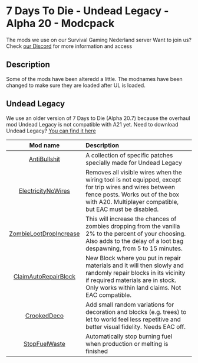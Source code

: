 # 7 Days To Die - Undead Legacy - Alpha 20 - Modcpack
The mods we use on our Survival Gaming Nederland server
Want to join us? Check [our Discord](https://discord.gg/C5z598878q) for more information and access

## Description
Some of the mods have been alteredd a little. The modnames have been changed to make sure they are loaded after UL is loaded.

## Undead Legacy
We use an older version of 7 Days to Die (Alpha 20.7) because the overhaul mod Undead Legacy is not compatible with A21 yet.
Need to download Undead Legacy? [You can find it here](https://ul.subquake.com/download)

|Mod name|Description| 
|:---:|:---|
|[AntiBullshit](https://www.nexusmods.com/7daystodie/mods/2691?tab=description) |A collection of specific patches specially made for Undead Legacy|
|[ElectricityNoWires](https://www.nexusmods.com/7daystodie/mods/1721) |Removes all visible wires when the wiring tool is not equipped, except for trip wires and wires between fence posts. Works out of the box with A20. Multiplayer compatible, but EAC must be disabled.|
|[ZombieLootDropIncrease](https://www.nexusmods.com/7daystodie/mods/168) |This will increase the chances of zombies dropping from the vanilla 2% to the percent of your choosing. Also adds to the delay of a loot bag despawning, from 5 to 15 minutes.|
|[ClaimAutoRepairBlock](https://www.nexusmods.com/7daystodie/mods/1705) |New Block where you put in repair materials and it will then slowly and randomly repair blocks in its vicinity if required materials are in stock. Only works within land claims. Not EAC compatible.|
|[CrookedDeco](https://www.nexusmods.com/7daystodie/mods/2096) |Add small random variations for decoration and blocks (e.g. trees) to let to world feel less repetitive and better visual fidelity. Needs EAC off.|
|[StopFuelWaste](https://www.nexusmods.com/7daystodie/mods/1884) |Automatically stop burning fuel when production or melting is finished|
